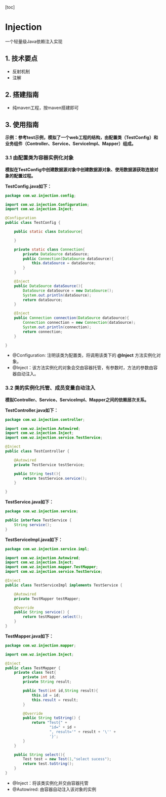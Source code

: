 [toc]



# Injection

一个轻量级Java依赖注入实现



## 1. 技术要点

* 反射机制
* 注解



## 2. 搭建指南

* 纯maven工程，按maven搭建即可



## 3. 使用指南

**示例：参考test示例，模拟了一个web工程的结构，由配置类（TestConfig）和业务组件（Controller、Service、ServiceImpl、Mapper）组成。**   

### 3.1 由配置类为容器实例化对象
**模拟在TestConfig中创建数据源对象中创建数据源对象、使用数据源获取连接对象的配置过程。**  

**TestConfig.java如下：**
```java
package com.wz.injection.config;

import com.wz.injection.Configuration;
import com.wz.injection.Inject;

@Configuration
public class TestConfig {

    public static class DataSource{

    }

    private static class Connection{
        private DataSource dataSource;
        public Connection(DataSource dataSource){
            this.dataSource = dataSource;
        }
    }

    @Inject
    public DataSource dataSource(){
        DataSource dataSource = new DataSource();
        System.out.println(dataSource);
        return dataSource;
    }

    @Inject
    public Connection connection(DataSource dataSource){
        Connection connection = new Connection(dataSource);
        System.out.println(connection);
        return connection;
    }

}
```
* @Configuration: 注明该类为配置类，将调用该类下的 **@Inject** 方法实例化对象。  
* @Inject：该方法实例化的对象会交由容器托管，有参数时，方法的参数由容器自动注入。  

### 3.2 类的实例化托管、成员变量自动注入  
**模拟Controller、Service、ServiceImpl、Mapper之间的依赖层次关系。**  

**TestController.java如下：**
```java
package com.wz.injection.controller;

import com.wz.injection.Autowired;
import com.wz.injection.Inject;
import com.wz.injection.service.TestService;

@Inject
public class TestController {

    @Autowired
    private TestService testService;

    public String test(){
        return testService.service();
    }

}
```

**TestService.java如下：**
```java
package com.wz.injection.service;

public interface TestService {
    String service();
}
```

**TestServiceImpl.java如下：**
```java
package com.wz.injection.service.impl;

import com.wz.injection.Autowired;
import com.wz.injection.Inject;
import com.wz.injection.mapper.TestMapper;
import com.wz.injection.service.TestService;

@Inject
public class TestServiceImpl implements TestService {

    @Autowired
    private TestMapper testMapper;

    @Override
    public String service() {
        return testMapper.select();
    }
}
```

**TestMapper.java如下：**
```java
package com.wz.injection.mapper;

import com.wz.injection.Inject;

@Inject
public class TestMapper {
    private class Test{
        private int id;
        private String result;

        public Test(int id,String result){
            this.id = id;
            this.result = result;
        }

        @Override
        public String toString() {
            return "Test{" +
                    "id=" + id +
                    ", result='" + result + '\'' +
                    '}';
        }
    }

    public String select(){
        Test test = new Test(1,"select sucess");
        return test.toString();
    }
}
```

* @Inject：将该类实例化并交由容器托管
* @Autowired: 由容器自动注入该对象的实例